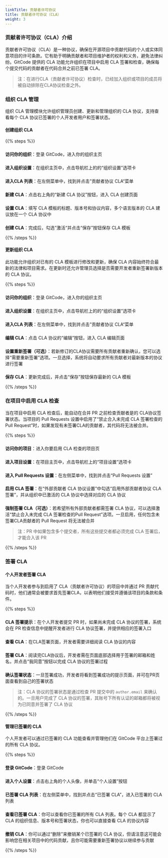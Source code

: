 ```yaml
---
linkTitle: 贡献者许可协议
title: 贡献者许可协议（CLA）
weight: 3
---
```


###  贡献者许可协议（CLA）介绍

贡献者许可协议（CLA）是一种协议，确保在开源项目中贡献代码的个人或实体同意项目的许可条款。它有助于明确贡献者和项目维护者的权利和义务，避免法律纠纷。GitCode 提供的 CLA 功能允许组织在项目中启用 CLA 签署和检查，确保每个提交代码的贡献者在代码合并之前已签署 CLA。

> 注：在进行CLA（贡献者许可协议）检查时，已经加入组织或项目的成员将被自动排除在CLA协议检查之外。

### 组织 CLA 管理

组织 CLA 管理模块允许组织管理员创建、更新和管理组织的 CLA 协议，支持查看每个 CLA 协议已签署的个人开发者用户和签署状态。

#### 创建组织 CLA

{{% steps %}}

### 
**访问你的组织**：登录 GitCode，进入你的组织主页

###
**进入组织设置**：在组织主页中，点击导航栏上的的“组织设置”选项卡

###
**进入CLA 列表**：在左侧菜单中，找到并点击”贡献者协议 CLA“菜单

###
**新建 CLA**：点击右上角的“新建 CLA 协议”按钮，进入 CLA 创建页面

### 
**设置 CLA**：填写 CLA 模板的标题、版本号和协议内容，多个语言版本的 CLA 建议放在一个 CLA 协议中

###
**创建 CLA**：完成后，勾选”激活“并点击“保存”按钮保存 CLA 模板

{{% /steps %}}

#### 更新组织 CLA

此功能允许组织对已有的 CLA 模板进行修改和更新，确保 CLA 内容始终符合最新的法律和项目需求。在更新时还允许管理员选择是否需要开发者重新签署新版本的 CLA 协议。

{{% steps %}}

### 
**访问你的组织**：登录 GitCode，进入你的组织主页

###
**进入组织设置**：在组织主页中，点击导航栏上的的“组织设置”选项卡

###
**进入CLA 列表**：在左侧菜单中，找到并点击”贡献者协议 CLA“菜单

###
**编辑 CLA**：点击 CLA 协议的“编辑”按钮，进入 CLA 编辑页面

###
**设置重新签署（可选）**：若新修订的CLA协议需要所有贡献者重新确认，您可以选择“需要重新签署”选项。一旦选择，系统将自动要求所有贡献者对最新版本的协议进行签署

###
**保存 CLA**：更新完成后，并点击“保存”按钮保存最新的 CLA 模板

{{% /steps %}}

### 在项目中启用 CLA 检查

当在项目中启用 CLA 检查后，能自动在合并 PR 之前检查贡献者是的 CLA协议签署状态。当项目的 Pull Requests 设置中启用了“禁止合入未完成 CLA 签署检查的Pull Request”时，如果发现有未签署CLA的贡献者，其代码将无法被合并。

{{% steps %}}

### 
**访问你的项目**：进入你要启用 CLA 检查的项目页

### 
**进入项目设置**：在项目主页中，点击导航栏上的“项目设置”选项卡

### 
**进入 Pull Requests 设置**：在左侧菜单中，找到并点击“Pull Requests 设置”

###
**启用 CLA 签署**：在“外部贡献者 CLA 协议设置”中勾选“启用外部贡献者协议 CLA 签署”，并从组织中已激活的 CLA 协议中选择对应的 CLA 协议

###
**强制签署 CLA（可选）**：若希望所有外部贡献者都需签署 CLA 协议，可以选择激活“禁止合入未完成 CLA 签署检查的Pull Request”选项。一旦启用，任何包含未签署CLA贡献者的 Pull Request 将无法被合并

> 注：PR 中如果包含多个提交者，所有这些提交者都必须完成 CLA 签署后，才能合入该 PR

{{% /steps %}}

### 签署 CLA

#### 个人开发者签署 CLA

当个人开发者参与到启用了 CLA（贡献者许可协议）的项目中并通过 PR 贡献代码时，他们通常会被要求首先签署CLA，以表明他们接受并遵循该项目的条款和条件。

{{% steps %}}

###
**CLA 签署提示**：在个人开发者提交 PR 时，如果尚未完成 CLA 协议的签署，系统会在 PR 检查信息中提醒开发者进行 CLA 协议签署，并提供相应的签署入口

###
**查看 CLA**：在CLA签署页面，开发者需要详细阅读 CLA 协议的内容

###
**签署 CLA**：阅读完CLA协议后，开发者需在页面底部选择用于签署的邮箱和姓名，并点击“我同意”按钮以完成 CLA 协议的签署过程

###
**确认签署状态**：一旦签署成功，开发者将看到签署成功的提示页面，并可在PR页面查看到自己的签署状态

> 注：CLA 协议的签署状态是通过检查 PR 提交中的 `author.email` 来确认的。一旦用户完成了 CLA 协议的签署，其账号下所有认证的邮箱都将被视为已同意并签署了 CLA 协议

{{% /steps %}}

#### 管理已签署的 CLA

个人开发者可以通过已签署的 CLA 功能查看并管理他们在 GitCode 平台上签署过的所有 CLA 协议。

{{% steps %}}

###
**登录 GitCode**：登录 GitCode

###
**进入个人设置**：点击右上角的个人头像，并单击“个人设置”按钮

###
**已签署 CLA 列表**：在左侧菜单中，找到并点击“已签署 CLA”，进入已签署的 CLA 列表

###
**查看已签署 CLA**：你可以查看你已签署的所有 CLA 列表。每个 CLA 都显示了 CLA 的组织信息、版本号和签署状态，你也可以直接查看 CLA 的协议内容

###
**撤销 CLA**：你可以通过“删除”来撤销某个已签署的 CLA 协议，但请注意这可能会影响您在相关项目中的代码贡献，且你可能需要重新签署协议以继续参与贡献

{{% /steps %}}